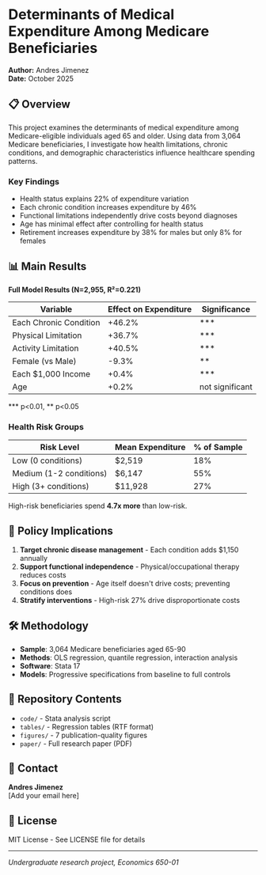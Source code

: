 # Determinants of Medical Expenditure Among Medicare Beneficiaries

**Author:** Andres Jimenez  
**Date:** October 2025

## 📋 Overview

This project examines the determinants of medical expenditure among Medicare-eligible individuals aged 65 and older. Using data from 3,064 Medicare beneficiaries, I investigate how health limitations, chronic conditions, and demographic characteristics influence healthcare spending patterns.

### Key Findings

- Health status explains 22% of expenditure variation
- Each chronic condition increases expenditure by 46%
- Functional limitations independently drive costs beyond diagnoses
- Age has minimal effect after controlling for health status
- Retirement increases expenditure by 38% for males but only 8% for females

## 📊 Main Results

**Full Model Results (N=2,955, R²=0.221)**

| Variable | Effect on Expenditure | Significance |
|----------|----------------------|--------------|
| Each Chronic Condition | +46.2% | *** |
| Physical Limitation | +36.7% | *** |
| Activity Limitation | +40.5% | *** |
| Female (vs Male) | -9.3% | ** |
| Each $1,000 Income | +0.4% | *** |
| Age | +0.2% | not significant |

*** p<0.01, ** p<0.05

### Health Risk Groups

| Risk Level | Mean Expenditure | % of Sample |
|------------|------------------|-------------|
| Low (0 conditions) | $2,519 | 18% |
| Medium (1-2 conditions) | $6,147 | 55% |
| High (3+ conditions) | $11,928 | 27% |

High-risk beneficiaries spend **4.7x more** than low-risk.

## 🎯 Policy Implications

1. **Target chronic disease management** - Each condition adds $1,150 annually
2. **Support functional independence** - Physical/occupational therapy reduces costs
3. **Focus on prevention** - Age itself doesn't drive costs; preventing conditions does
4. **Stratify interventions** - High-risk 27% drive disproportionate costs

## 🛠️ Methodology

- **Sample**: 3,064 Medicare beneficiaries aged 65-90
- **Methods**: OLS regression, quantile regression, interaction analysis
- **Software**: Stata 17
- **Models**: Progressive specifications from baseline to full controls

## 📁 Repository Contents

- `code/` - Stata analysis script
- `tables/` - Regression tables (RTF format)
- `figures/` - 7 publication-quality figures
- `paper/` - Full research paper (PDF)

## 📧 Contact

**Andres Jimenez**  
[Add your email here]

## 📜 License

MIT License - See LICENSE file for details

---

*Undergraduate research project, Economics 650-01*
